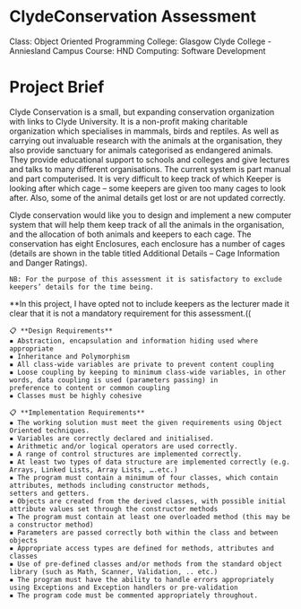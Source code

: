 # ClydeConservation Assessment

Class: Object Oriented Programming
College: Glasgow Clyde College - Anniesland Campus
Course: HND Computing: Software Development

# Project Brief

Clyde Conservation is a small, but expanding conservation organization with links to Clyde University. It is a non-profit making
charitable organization which specialises in mammals, birds and reptiles.
As well as carrying out invaluable research with the animals at the organisation, they also provide sanctuary for animals
categorised as endangered animals. They provide educational support to schools and colleges and give lectures and talks to many
different organisations.
The current system is part manual and part computerised. It is very difficult to keep track of which Keeper is looking after which
cage – some keepers are given too many cages to look after. Also, some of the animal details get lost or are not updated
correctly.

Clyde conservation would like you to design and implement a new computer system that will help them keep track of all the
animals in the organisation, and the allocation of both animals and keepers to each cage. The conservation has eight
Enclosures, each enclosure has a number of cages (details are shown in the table titled Additional Details – Cage Information
and Danger Ratings).

```
NB: For the purpose of this assessment it is satisfactory to exclude keepers’ details for the time being. 
```

**In this project, I have opted not to include keepers as the lecturer made it clear that it is not a mandatory requirement for this assessment.((

```
📋 **Design Requirements**
▪ Abstraction, encapsulation and information hiding used where appropriate
▪ Inheritance and Polymorphism
▪ All class-wide variables are private to prevent content coupling
▪ Loose coupling by keeping to minimum class-wide variables, in other words, data coupling is used (parameters passing) in
preference to content or common coupling
▪ Classes must be highly cohesive
```

```
📋 **Implementation Requirements**
▪ The working solution must meet the given requirements using Object Oriented techniques.
▪ Variables are correctly declared and initialised.
▪ Arithmetic and/or logical operators are used correctly.
▪ A range of control structures are implemented correctly.
▪ At least two types of data structure are implemented correctly (e.g. Arrays, Linked Lists, Array Lists, ….etc.) 
▪ The program must contain a minimum of four classes, which contain attributes, methods including constructor methods,
setters and getters.
▪ Objects are created from the derived classes, with possible initial attribute values set through the constructor methods
▪ The program must contain at least one overloaded method (this may be a constructor method)
▪ Parameters are passed correctly both within the class and between objects
▪ Appropriate access types are defined for methods, attributes and classes
▪ Use of pre-defined classes and/or methods from the standard object library (such as Math, Scanner, Validation, .. etc.)
▪ The program must have the ability to handle errors appropriately using Exceptions and Exception handlers or pre-validation
▪ The program code must be commented appropriately throughout. 
```
